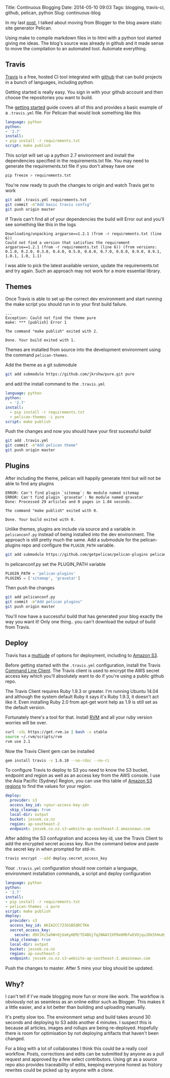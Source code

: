Title: Continuous Blogging
Date: 2014-05-10 09:03
Tags: blogging, travis-ci, github, pelican, python
Slug: continuous-blog

In my last [post](http://jessek.co.nz/2014/05/pelican-static-blog.html), I talked about moving from Blogger to the blog aware static site generator Pelican.

Using make to compile markdown files in to html with a python tool started giving me ideas. The blog's source was already in github and it made sense to move the compilation to an automated tool. Automate everything.

Travis
------

[Travis](https://travis-ci.org/) is a free, hosted CI tool integrated with [github](https://github.com/) that can build projects in a bunch of languages, including python.

Getting started is really easy. You sign in with your github account and then choose the repositories you want to build.

The [getting started](http://docs.travis-ci.com/user/getting-started/) guide covers all of this and provides a basic example of a ```.travis.yml``` file. For Pelican that would look something like this

```yaml
language: python
python:
- '2.7'
install:
- pip install -r requirements.txt
script: make publish
```

This script will set up a python 2.7 environment and install the dependencies specified in the requirements.txt file. You may need to generate the requirements.txt file if you don't alreay have one

```bash
pip freeze > requirements.txt
```

You're now ready to push the changes to origin and watch Travis get to work

```bash
git add .travis.yml requirements.txt
git commit -m"Add basic travis config"
git push origin master
```

If Travis can't find all of your dependencies the build will Error out and you'll see something like this in the logs

```
Downloading/unpacking argparse==1.2.1 (from -r requirements.txt (line 6))
Could not find a version that satisfies the requirement argparse==1.2.1 (from -r requirements.txt (line 6)) (from versions: 0.1.0, 0.2.0, 0.3.0, 0.4.0, 0.5.0, 0.6.0, 0.7.0, 0.8.0, 0.9.0, 0.9.1, 1.0.1, 1.0, 1.1)
```

I was able to pick the latest available version, update the requirements.txt and try again. Such an approach may not work for a more essential library.

Themes
------

Once Travis is able to set up the correct dev environment and start running the make script you should run in to your first build failure.

```
...
Exception: Could not find the theme pure
make: *** [publish] Error 1

The command "make publish" exited with 2.

Done. Your build exited with 1.
```

Themes are installed from source into the development environment using the command ```pelican-themes```.

Add the theme as a git submodule

```bash
git add submodule https://github.com/jkrshw/pure.git pure
```

and add the install command to the ```.travis.yml```

```yaml
language: python
python:
  - '2.7'
install:
  - pip install -r requirements.txt
  - pelican-themes -i pure
script: make publish
```

Push the changes and now you should have your first sucessful build!

```bash
git add .travis.yml
git commit -m"Add pelican theme"
git push origin master
```

Plugins
-------

After including the theme, pelican will happily generate html but will not be able to find any plugins

```
ERROR: Can't find plugin `sitemap`: No module named sitemap
ERROR: Can't find plugin `gravatar`: No module named gravatar
Done: Processed 29 articles and 0 pages in 1.84 seconds.

The command "make publish" exited with 0.

Done. Your build exited with 0.
```

Unlike themes, plugins are include via source and a variable in ```pelicanconf.py``` instead of being installed into the dev environment. The approach is still pretty much the same. Add a submodule for the pelican-plugins repo and configure the ```PLUGIN_PATH``` variable.

```bash
git add submodule https://github.com/getpelican/pelican-plugins pelican-plugins
```

In pelicanconf.py set the PLUGIN_PATH variable

```python
PLUGIN_PATH = 'pelican-plugins'
PLUGINS = ['sitemap', 'gravatar']
```

Then push the changes

```bash
git add pelicanconf.py
git commit -m"Add pelican plugins"
git push origin master
```

You'll now have a successful build that has generated your blog exactly the way you want it! Only one thing.. you can't download the output of build from Travis.

Deploy
------

Travis has a [multiude](http://docs.travis-ci.com/user/deployment/) of options for deployment, including to [Amazon S3](http://docs.travis-ci.com/user/deployment/s3/). 

Before getting started with the ```.travis.yml``` configuration, install the Travis [Command Line Client](https://github.com/travis-ci/travis.rb#readme). The Travis client is used to encrypt the AWS secret access key which you'll absolutely want to do if you're using a public github repo.

The Travis Client requires Ruby 1.9.3 or greater. I'm running Ubuntu 14.04 and although the system default Ruby it says it's Ruby 1.9.3, it doesn't act like it. Even installing Ruby 2.0 from apt-get wont help as 1.9 is still set as the default version.

Fortunately there's a tool for that. Install [RVM](http://rvm.io/rvm/install) and all your ruby version worries will be over.

```bash
curl -sSL https://get.rvm.io | bash -s stable
source ~/.rvm/scripts/rvm
rvm use 2.1
```

Now the Travis Client gem can be installed

```bash
gem install travis -v 1.6.10 --no-rdoc --no-ri
```

To configure Travis to deploy to S3 you need to know the S3 bucket, endpoint and region as well as an access key from the AWS console. I use the Asia Pacific (Sydney) Region, you can use this table of [Amazon S3 regions](http://docs.aws.amazon.com/general/latest/gr/rande.html#s3_region) to find the values for your region.

```yaml
deploy:
  provider: s3
  access_key_id: <your-access-key-id>
  skip_cleanup: true
  local-dir: output
  bucket: jessek.co.nz
  region: ap-southeast-2
  endpoint: jessek.co.nz.s3-website-ap-southeast-2.amazonaws.com
```

After adding the S3 confugration and access key id, use the Travis Client to add the encrypted secret access key. Run the command below and paste the secret key in when prompted for std-in.

```bash
travis encrypt --add deploy.secret_access_key
```

Your ```.travis.yml``` configuration should now contain a language, environment installation commands, a script and deploy configuration

```yaml
language: python
python:
- '2.7'
install:
- pip install -r requirements.txt
- pelican-themes -i pure
script: make publish
deploy:
  provider: s3
  access_key_id: AKIAICC7Z3GSB5QRCTKA
  secret_access_key:
    secure: d9VJXcSahW+OjUxKyHEM/TE4BGjfq2NAAY2XP8e6MbfwEVOjquJDk5hHu8y8Mjh2UHP2AWMPhUmaSEluWoTc3Vc85FcKegLwj5VB3iF0UH8ykM3pBLdptpc63oFFuKo3BeyU1tWdGj0iHK557MMvhUWc6og27pcrLQo340qsgD0=
  skip_cleanup: true
  local-dir: output
  bucket: jessek.co.nz
  region: ap-southeast-2
  endpoint: jessek.co.nz.s3-website-ap-southeast-2.amazonaws.com
```

Push the changes to master. After 5 mins your blog should be updated.

Why?
----

I can't tell if I've made blogging more fun or more like work. The workflow is obviously not as seamless as an online editor such as Blogger. This makes it a little easier, and a lot better than building and uploading manually.

It's pretty slow too. The environment setup and build takes around 30 seconds and deploying to S3 adds another 4 minutes. I suspect this is because all articles, images and rollups are being re-deployed. Hopefully there is room for optimisation by not deploying artifacts that haven't been changed.

For a blog with a lot of collaborates I think this could be a really cool workflow. Posts, corrections and edits can be submitted by anyone as a pull request and approved by a few select contributors. Using git as a source repo also provides traceability of edits, keeping everyone honest as history rewrites could be picked up by anyone with a clone.